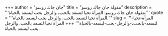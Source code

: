 +++
author = "جان جاك روسو"
title = "مقولة جان جاك روسو"
description = '''مقولة جان جاك روسو: المرأة تحيا لتسعد بالحب، والرجل يحب ليسعد بالحياة.'''
quote = '''المرأة تحيا لتسعد بالحب، والرجل يحب ليسعد بالحياة.'''
slug = '''المرأة-تحيا-لتسعد-بالحب،-والرجل-يحب-ليسعد-بالحياة'''
+++
المرأة تحيا لتسعد بالحب، والرجل يحب ليسعد بالحياة.
